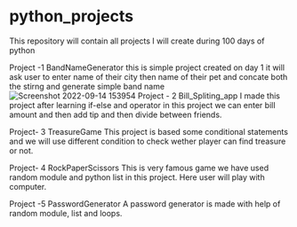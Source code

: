 # python_projects
This repository will contain all projects I will create during 100 days of python

Project -1 BandNameGenerator
this is simple project created on day 1 it will ask user to enter name of their city then name of their pet and concate both the stirng and generate simple band name
![Screenshot 2022-09-14 153954](https://user-images.githubusercontent.com/65009822/190124298-2b8265c4-3ee6-4bf0-9cc3-f8e372daf4e4.png)
Project - 2 Bill_Spliting_app
I made this project after learning if-else and operator in this project we can enter bill amount and then add tip and then divide between friends.

Project- 3 TreasureGame
This project is based some conditional statements and we will use different condition to check wether player can find treasure or not.

Project- 4 RockPaperScissors
This is very famous game we have used random module and python list in this project. Here user will play with computer.

Project -5 PasswordGenerator
A password generator is made with help of random module, list and loops.
